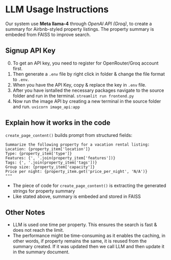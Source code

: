 # LLM Usage Instructions
Our system use **Meta llama-4** through *OpenAI API (Groq)*, to create a summary for Airbnb-styled property listings.
The property summary is embeded from FAISS to improve search.

## Signup API Key
0. To get an API key, you need to register for OpenRouter/Groq account first.
1. Then generate a ```.env``` file by right click in folder & change the file format to ```.env```.
2. When you have the API Key, copy & replace the key in ```.env``` file.
3. After you have isntalled the necessary packages navigate to the source folder and run in the terminal.
    ```streamlit run frontend.py```
4. Now run the image API by creating a new terminal in the source folder and run.
    ```uvicorn image_api:app```

## Explain how it works in the code
``` create_page_content() ``` builds prompt from structured fields:
  ```prompt = f"""
Summarize the following property for a vacation rental listing:
Location: {property_item['location']}
Type: {property_item['type']}
Features: {', '.join(property_item['features'])}
Tags: {', '.join(property_item['tags'])}
Group size: {property_item['capacity']}
Price per night: {property_item.get('price_per_night', 'N/A')}
"""
```
  * The piece of code for ``` create_page_content() ``` is extracting the generated strings for property summary
  * Like stated above, summary is embeded and stored in FAISS

## Other Notes
  * LLM is used one time per property. This ensures the search is fast & does not reach the limit.
  * The performance might be time-consuming as it enables the caching, in other words, if property remains the same, it is reused from the summary created. If it was updated then we call LLM and then update it in the summary document.